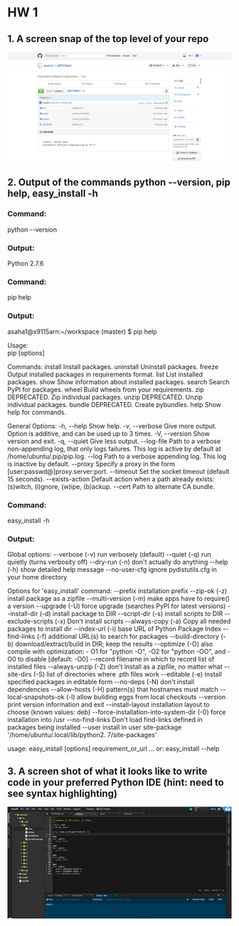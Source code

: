 <h1>HW 1</h1>

<h2>1. A screen snap of the top level of your repo</h2>
<img src="top level repo.png">
 
<h2>2. Output of the commands python --version, pip help, easy_install -h</h2>

<h3>Command:</h3> python --version 
<h3>Output:</h3> 
Python 2.7.6
 
<h3>Command:</h3> pip help
<h3>Output:</h3> 
asaha1@x9115arn:~/workspace (master) $ pip help

Usage:   
  pip <command> [options]

Commands:
  install                     Install packages.
  uninstall                   Uninstall packages.
  freeze                      Output installed packages in requirements format.
  list                        List installed packages.
  show                        Show information about installed packages.
  search                      Search PyPI for packages.
  wheel                       Build wheels from your requirements.
  zip                         DEPRECATED. Zip individual packages.
  unzip                       DEPRECATED. Unzip individual packages.
  bundle                      DEPRECATED. Create pybundles.
  help                        Show help for commands.

General Options:
  -h, --help                  Show help.
  -v, --verbose               Give more output. Option is additive, and can be used up to 3 times.
  -V, --version               Show version and exit.
  -q, --quiet                 Give less output.
  --log-file <path>           Path to a verbose non-appending log, that only logs failures. This log is active by default at /home/ubuntu/.pip/pip.log.
  --log <path>                Path to a verbose appending log. This log is inactive by default.
  --proxy <proxy>             Specify a proxy in the form [user:passwd@]proxy.server:port.
  --timeout <sec>             Set the socket timeout (default 15 seconds).
  --exists-action <action>    Default action when a path already exists: (s)witch, (i)gnore, (w)ipe, (b)ackup.
  --cert <path>               Path to alternate CA bundle.
  
  <h3>Command:</h3> easy_install -h
  <h3>Output:</h3> 
  Global options:
  --verbose (-v)  run verbosely (default)
  --quiet (-q)    run quietly (turns verbosity off)
  --dry-run (-n)  don't actually do anything
  --help (-h)     show detailed help message
  --no-user-cfg   ignore pydistutils.cfg in your home directory

Options for 'easy_install' command:
  --prefix                                   installation prefix
  --zip-ok (-z)                              install package as a zipfile
  --multi-version (-m)                       make apps have to require() a
                                             version
  --upgrade (-U)                             force upgrade (searches PyPI for
                                             latest versions)
  --install-dir (-d)                         install package to DIR
  --script-dir (-s)                          install scripts to DIR
  --exclude-scripts (-x)                     Don't install scripts
  --always-copy (-a)                         Copy all needed packages to
                                             install dir
  --index-url (-i)                           base URL of Python Package Index
  --find-links (-f)                          additional URL(s) to search for
                                             packages
  --build-directory (-b)                     download/extract/build in DIR;
                                             keep the results
  --optimize (-O)                            also compile with optimization: -
                                             O1 for "python -O", -O2 for
                                             "python -OO", and -O0 to disable
                                             [default: -O0]
  --record                                   filename in which to record list
                                             of installed files
  --always-unzip (-Z)                        don't install as a zipfile, no
                                             matter what
  --site-dirs (-S)                           list of directories where .pth
                                             files work
  --editable (-e)                            Install specified packages in
                                             editable form
  --no-deps (-N)                             don't install dependencies
  --allow-hosts (-H)                         pattern(s) that hostnames must
                                             match
  --local-snapshots-ok (-l)                  allow building eggs from local
                                             checkouts
  --version                                  print version information and
                                             exit
  --install-layout                           installation layout to choose
                                             (known values: deb)
  --force-installation-into-system-dir (-0)  force installation into /usr
  --no-find-links                            Don't load find-links defined in
                                             packages being installed
  --user                                     install in user site-package
                                             '/home/ubuntu/.local/lib/python2.
                                             7/site-packages'

usage: easy_install [options] requirement_or_url ...
   or: easy_install --help
   
<h2>3. A screen shot of what it looks like to write code in your preferred Python IDE (hint: need to see syntax highlighting)</h2>
<img src="ide.png">

